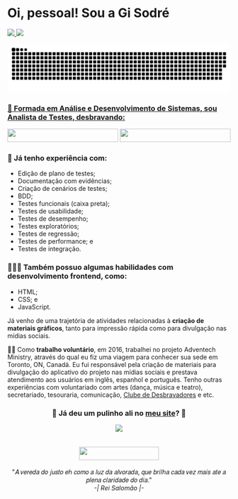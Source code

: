# Oi, pessoal! Sou a Gi Sodré

<div>
  <a href="https://github.com/lekaxl-qa">
  <img height="150em" src="https://github-readme-stats.vercel.app/api?username=lekaxl-qa&show_icons=true&theme=dracula&include_all_commits=true&count_private=true"/>
  <img height="150em" src="https://github-readme-stats.vercel.app/api/top-langs/?username=lekaxl-qa&layout=compact&langs_count=8&theme=dracula"/>
</div>

<div>

 ![Snake animation](https://github.com/lekaxl-qa/leka-sda/blob/output/github-contribution-grid-snake.svg)
 
</div>
  
### 🌺 Formada em Análise e Desenvolvimento de Sistemas, sou Analista de Testes, desbravando:
 
<div align="center">
   
  <a href="https://www.linkedin.com/feed/update/urn:li:activity:7020924586716217344/" target="_blank"><img src="https://img.shields.io/badge/%20-⭐Automação com Cypress⭐-ff69b4" target="_blank" width="250px" height="30px"></a> 
  <a href="https://www.linkedin.com/feed/update/urn:li:activity:7020926298810126336/" target="_blank"><img src="https://img.shields.io/badge/%20-⭐Teste de API com Cypress⭐-c8a2c8" target="_blank" width="250px" height="30px"></a> 

</div> 
    
### 🌺 Já **tenho experiência** com:
  
- Edição de plano de testes;
- Documentação com evidências;
- Criação de cenários de testes;
- BDD;
- Testes funcionais (caixa preta);
- Testes de usabilidade;
- Testes de desempenho;
- Testes exploratórios;
- Testes de regressão;
- Testes de performance; e
- Testes de integração. 
  

### 👩🏻‍💻 Também possuo algumas **habilidades** com **desenvolvimento frontend**, como:
- HTML;
- CSS; e
- JavaScript.


Já venho de uma trajetória de atividades relacionadas à **criação de materiais gráficos**, tanto para impressão rápida como para divulgação nas mídias sociais.

🙋🏻 Como **trabalho voluntário**, em 2016, trabalhei no projeto Adventech Ministry, através do qual eu fiz uma viagem para conhecer sua sede em Toronto, ON, Canadá. Eu fui responsável pela criação de materiais para divulgação do aplicativo do projeto nas mídias sociais e prestava atendimento aos usuários em inglês, espanhol e português. Tenho outras experiências com voluntariado com artes (dança, música e teatro), secretariado, tesouraria, comunicação, [Clube de Desbravadores](https://clubes.adventistas.org/br/) e etc.

<div align="center">
 
  ### 🤩 Já deu um pulinho ali no [meu site](https://www.xltech.com.br)? 🤩
  <img src="https://user-images.githubusercontent.com/67244332/212208791-981b5a9d-102f-4273-a5a3-c5163961fc3d.gif" width="500px" />
 
</div>

<div align="center">
  
  <br><a href="https://www.beacons.ai/lekaxl.qa" target="_blank"><img src="https://img.shields.io/badge/%20-🌺Mais sobre mim🌺-c8a2c8" target="_blank" width="180px" height="30px"></a> 
 
<div> 
 
<!--<a href="https://www.linkedin.com/in/giselesodre" target="_blank"><img src="https://img.shields.io/badge/%20-LinkedIn-blue" target="_blank"></a> 
<a href = "mailto:gisodre.sda@gmail.com" target="_blank"><img src="https://img.shields.io/badge/%20-E--mail-red" target="_blank"></a>
<a href="https://api.whatsapp.com/send/?phone=5561998839644&text&app_absent=0" target="_blank"><img src="https://img.shields.io/badge/%20-WhatsApp-brightgreen" target="_blank"></a>
<a href="https://msng.link/o/?@gisodre_sda=tg" target="_blank"><img src="https://img.shields.io/badge/%20-Telegram-blueviolet" target="_blank"></a>
<a href="https://instagram.com/gisodre.sda" target="_blank"><img src="https://img.shields.io/badge/%20-Instagram-ff69b4" target="_blank"></a>
<a href="https://open.spotify.com/user/giselesodre74?si=98cf78983e76479d&nd=1" target="_blank"><img src="https://img.shields.io/badge/%20-Spotify-yellowgreen" target="_blank"></a> -->

"𝐴 𝑣𝑒𝑟𝑒𝑑𝑎 𝑑𝑜 𝑗𝑢𝑠𝑡𝑜 𝑒ℎ 𝑐𝑜𝑚𝑜 𝑎 𝑙𝑢𝑧 𝑑𝑎 𝑎𝑙𝑣𝑜𝑟𝑎𝑑𝑎, 𝑞𝑢𝑒 𝑏𝑟𝑖𝑙ℎ𝑎 𝑐𝑎𝑑𝑎 𝑣𝑒𝑧 𝑚𝑎𝑖𝑠 𝑎𝑡𝑒 𝑎 𝑝𝑙𝑒𝑛𝑎 𝑐𝑙𝑎𝑟𝑖𝑑𝑎𝑑𝑒 𝑑𝑜 𝑑𝑖𝑎." 
 <br> *-| Rei Salomão |-*
 
</div>

